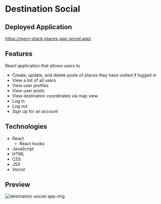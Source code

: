 # Destination Social

## Deployed Application
https://mern-stack-places-app.vercel.app/

## Features
React application that allows users to
- Create, update, and delete posts of places they have visited if logged in
- View a list of all users
- View user profiles
- View user posts
- View destination coordinates via map view
- Log in
- Log out
- Sign up for an account

## Technologies
- React
  - React hooks
- JavaScript
- HTML
- CSS
- JSX
- Vercel

## Preview
![destination-social-app-img](https://user-images.githubusercontent.com/80596387/155624655-67d939da-118b-4215-aec1-25d41eaa7f19.png)
